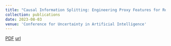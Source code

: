 ```yaml
---
title: "Causal Information Splitting: Engineering Proxy Features for Robustness to Distribution Shifts"
collection: publications
date: 2023-08-03
venue: 'Conference for Uncertainty in Artificial Intelligence'
---
```

[PDF]([https://arxiv.org/pdf/2305.05832.pdf](https://arxiv.org/pdf/2305.05832.pdf))
[url]([https://arxiv.org/abs/2305.05832](https://arxiv.org/abs/2305.05832))


```
